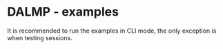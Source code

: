 DALMP - examples
======================================================

It is recommended to run the examples in CLI mode, the only exception is when testing sessions.
